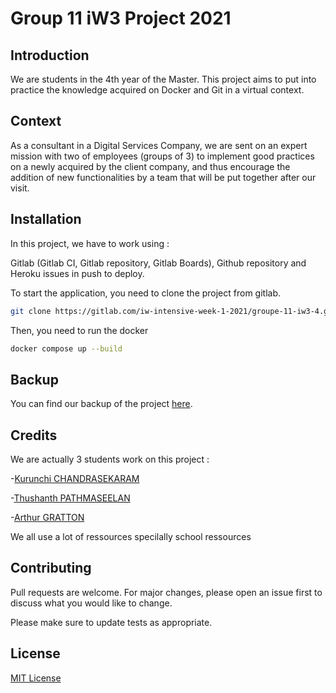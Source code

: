 # Group 11 iW3 Project 2021

## Introduction

We are students in the 4th year of the Master. This project aims to put into practice the knowledge acquired on Docker and Git in a virtual context.

## Context

As a consultant in a Digital Services Company, we are
sent on an expert mission with two of employees (groups of 3) to implement good practices on a newly
acquired by the client company, and thus encourage the addition of new
functionalities by a team that will be put together after our visit.

## Installation

In this project, we have to work using :

Gitlab (Gitlab CI, Gitlab repository, Gitlab Boards), Github repository and Heroku issues in push to deploy.

To start the application, you need to clone the project from gitlab.

```bash
git clone https://gitlab.com/iw-intensive-week-1-2021/groupe-11-iw3-4.git
```

Then, you need to run the docker

```bash
docker compose up --build
```
## Backup

You can find our backup of the project [here](https://github.com/Arthur-creator/Groupe-11-IW3-4-Backup).
## Credits

We are actually 3 students work on this project :

-[Kurunchi CHANDRASEKARAM](https://github.com/kchandra77) 

-[Thushanth PATHMASEELAN](https://github.com/pthushanth)

-[Arthur GRATTON](https://github.com/Arthur-creator)

We all use a lot of ressources specilally school ressources

## Contributing

Pull requests are welcome. For major changes, please open an issue first to discuss what you would like to change.

Please make sure to update tests as appropriate.

## License

[MIT License](https://choosealicense.com/licenses/mit/)


